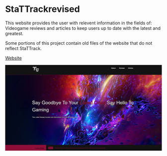# StaTTrackrevised

This website provides the user with relevent information in the fields of: Videogame reviews and articles to keep users up to date with the latest and greatest.


Some portions of this project contain old files of the website that do not reflect StaTTrack.

[Website](https://jerry-seinfeld.github.io/StaTTrackrevised/)

![Image](Picture.png)

